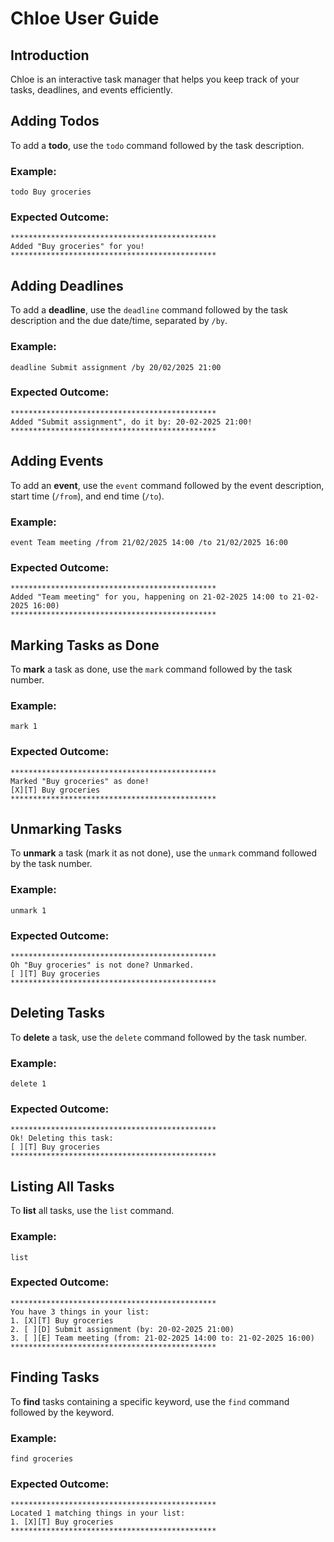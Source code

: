# Chloe User Guide

## Introduction
Chloe is an interactive task manager that helps you keep track of your tasks, deadlines, and events efficiently.

## Adding Todos

To add a **todo**, use the `todo` command followed by the task description.

### Example:

```
todo Buy groceries
```

### Expected Outcome:

```
**********************************************
Added "Buy groceries" for you!
**********************************************
```

## Adding Deadlines

To add a **deadline**, use the `deadline` command followed by the task description and the due date/time, separated by `/by`.

### Example:

```
deadline Submit assignment /by 20/02/2025 21:00
```

### Expected Outcome:

```
**********************************************
Added "Submit assignment", do it by: 20-02-2025 21:00!
**********************************************
```

## Adding Events

To add an **event**, use the `event` command followed by the event description, start time (`/from`), and end time (`/to`).

### Example:

```
event Team meeting /from 21/02/2025 14:00 /to 21/02/2025 16:00
```

### Expected Outcome:

```
**********************************************
Added "Team meeting" for you, happening on 21-02-2025 14:00 to 21-02-2025 16:00)
**********************************************
```

## Marking Tasks as Done

To **mark** a task as done, use the `mark` command followed by the task number.

### Example:

```
mark 1
```

### Expected Outcome:

```
**********************************************
Marked "Buy groceries" as done!
[X][T] Buy groceries
**********************************************
```

## Unmarking Tasks

To **unmark** a task (mark it as not done), use the `unmark` command followed by the task number.

### Example:

```
unmark 1
```

### Expected Outcome:

```
**********************************************
Oh "Buy groceries" is not done? Unmarked.
[ ][T] Buy groceries
**********************************************
```

## Deleting Tasks

To **delete** a task, use the `delete` command followed by the task number.

### Example:

```
delete 1
```

### Expected Outcome:

```
**********************************************
Ok! Deleting this task:
[ ][T] Buy groceries
**********************************************
```

## Listing All Tasks

To **list** all tasks, use the `list` command.

### Example:

```
list
```

### Expected Outcome:

```
**********************************************
You have 3 things in your list:
1. [X][T] Buy groceries
2. [ ][D] Submit assignment (by: 20-02-2025 21:00)
3. [ ][E] Team meeting (from: 21-02-2025 14:00 to: 21-02-2025 16:00)
**********************************************
```

## Finding Tasks

To **find** tasks containing a specific keyword, use the `find` command followed by the keyword.

### Example:

```
find groceries
```

### Expected Outcome:

```
**********************************************
Located 1 matching things in your list:
1. [X][T] Buy groceries
**********************************************
```

